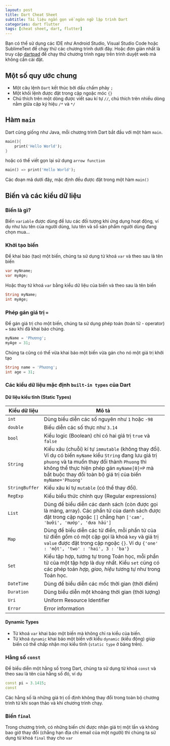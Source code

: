 ```yaml
---
layout: post
title: Dart Cheat Sheet
subtitle: Tài liệu ngắn gọn về ngôn ngữ lập trình Dart
categories: dart flutter
tags: [cheat sheet, dart, flutter]
---
```

Bạn có thể sử dụng các IDE như Android Studio, Visual Studio Code hoặc SublimeText để chạy thử các chương trình dưới đây. Hoặc đơn giản nhất là truy cập [dartpad](http://dartpad.dev/) để chạy thử chương trình ngay trên trình duyệt web mà không cần cài đặt.

## Một số quy ước chung

- Một câu lệnh `Dart` kết thúc bởi dấu chấm phảy `;`
- Một khối lệnh được đặt trong cặp ngoặc móc `{}`
- Chú thích trên một dòng được viết sau kí tự `//`, chú thích trên nhiều dòng nằm giữa cặp ký hiệu `/*` và `*/`

## Hàm `main`

Dart cũng giống như Java, mỗi chương trình Dart bắt đầu với một hàm `main`.  

```dart
main(){
    print('Hello World');
}
```

hoặc có thể viết gọn lại sử dụng `arrow function`

```dart
main() => print('Hello World');
```
Các đoạn mã dưới đây, mặc định đều được đặt trong một hàm `main()`

## Biến và các kiểu dữ liệu

### Biến là gì?

Biến `variable` được dùng để lưu các đối tượng khi ứng dụng hoạt động, ví dụ như lưu tên của người dùng, lưu tên và số sản phẩm người dùng đang chọn mua...

### Khởi tạo biến

Để khai báo (tạo) một biến, chúng ta sử dụng từ khoá `var` và theo sau là tên biến

```dart
var myNname;
var myAge;
```

Hoặc thay từ khoá `var` bằng kiểu dữ liệu của biến và theo sau là tên biến

```dart
String myName;
int myAge;
```

### Phép gán giá trị `=`

Để gán giá trị cho một biến, chúng ta sử dụng phép toán (toán tử - operator) `=` sau khi đã khai báo chúng.

```dart
myName = 'Phương';
myAge = 31;
```

Chúng ta cũng có thể vừa khai báo một biến vừa gán cho nó một giá trị khởi tạo

```dart
String name = 'Phương';
int age = 31;
```

### Các kiểu dữ liệu mặc định `built-in types` của Dart

#### Dữ liệu kiểu tĩnh (Static Types)

| Kiểu dữ liệu   | Mô tả                                                        |
| -------------- | ------------------------------------------------------------ |
| `int `         | Dùng biểu diễn các số nguyên như `1` hoặc `-98`              |
| `double`       | Biểu diễn các số thực như `3.14`                             |
| `bool`         | Kiểu logic (Boolean) chỉ có hai giá trị `true` và `false`    |
| `String`       | Kiểu xâu (chuỗi) kí tự `immutable` (không thay đổi). Ví dụ có biến `myName` kiểu `String` đang lưu giá trị `phuong` và ta muốn thay đổi thành `Phuong` thì không thể thực hiện phép gán `myName[0]=P` mà bắt buộc thay đổi toàn bộ giá trị của biến `myName='Phuong'` |
| `StringBuffer` | Kiểu xâu kí tự `mutable` (có thể thay đổi).                  |
| `RegExp`       | Kiểu biểu thức chính quy (Regular expressions)               |
| `List`         | Dùng để biểu diễn các danh sách (còn được gọi là mảng, array). Các phần tử của danh sách được đặt trong cặp ngoặc `[]` chẳng hạn `['cam', 'bưởi', 'mướp', 'dưa hấu']` |
| `Map`          | Dùng để biểu diễn các từ điển, mỗi phần tử của từ điển gồm có một cặp gọi là khoá `key` và giá trị `value` được đặt trong cặp ngoặc `{}`. Ví dụ `{'one' : 'một', 'two' : 'hai', 3 : 'ba'}` |
| `Set`          | Kiểu tập hợp, tương tự trong Toán học, mỗi phần tử của một tập hợp là duy nhất. Kiểu `set` cũng có các phép toán *hợp, giao, hiệu* tương tự như trong Toán học. |
| `DateTime`     | Dùng để biểu diễn các mốc thời gian (thời điểm)              |
| `Duration`     | Dùng biểu diễn một khoảng thời gian (thời lượng)             |
| `Uri`          | Uniform Resource Identifier                                  |
| `Error`        | Error information                                            |

#### Dynamic Types

- Từ khoá `var` khai báo một biến mà không chỉ ra kiểu của biến.
- Từ khoá `dynamic` khai báo một biến với kiểu `dynamic` (kiểu động) giúp biến có thể chấp nhận mọi kiểu tĩnh (`static type` ở bảng trên).

### Hằng số `const`

Để biểu diễn một hằng số trong Dart, chúng ta sử dụng từ khoá `const` và theo sau là tên của hằng số đó, ví dụ

```dart
const pi = 3.1415;
const 
```

Các hằng số là những giá trị cố định không thay đổi trong toàn bộ chương trình từ khi soạn thảo và khi chương trình chạy.

### Biến `final`

Trong chương trình, có những biến chỉ được nhận giá trị một lần và không bao giờ thay đổi (chẳng hạn địa chỉ email của một người) thì chúng ta sử dụng từ khoá `final` thay cho `var`



